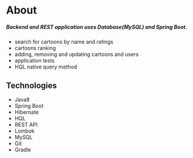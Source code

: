 # About

##### Backend and REST application uses Database(MySQL) and Spring Boot.

* search for cartoons by name and
ratings
* cartoons ranking
* adding, removing and updating cartoons and users
* application tests
* HQL native query method

## Technologies

* Java8
* Spring Boot
* Hibernate
* HQL
* REST API
* Lombok
* MySQL
* Git
* Gradle

